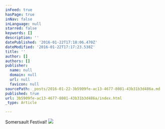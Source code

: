 ```yaml
---
inFeed: true
hasPage: true
inNav: false
inLanguage: null
starred: false
keywords: []
description: ''
datePublished: '2016-01-22T17:18:06.470Z'
dateModified: '2016-01-22T17:17:23.538Z'
title: ''
author: []
authors: []
publisher:
  name: null
  domain: null
  url: null
  favicon: null
sourcePath: _posts/2016-01-22-3b5909fe-ac13-4677-8081-43b31b3d486a.md
published: true
url: 3b5909fe-ac13-4677-8081-43b31b3d486a/index.html
_type: Article

---
```

Somersault Festival!
![](https://the-grid-user-content.s3-us-west-2.amazonaws.com/c286815c-1f9b-40dd-a61f-af3d89b3eac9.jpg)